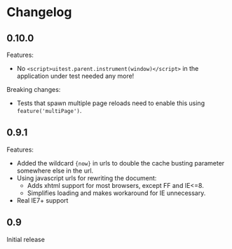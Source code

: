 Changelog
=====================

0.10.0
------
Features:

* No `<script>uitest.parent.instrument(window)</script>` in the application under test needed any more!

Breaking changes:

* Tests that spawn multiple page reloads need to enable this using `feature('multiPage')`.

0.9.1
------
Features:

* Added the wildcard `{now}` in urls to double the cache busting parameter somewhere else in the url.
* Using javascript urls for rewriting the document:
    - Adds xhtml support for most browsers, except FF and IE<=8.
    - Simplifies loading and makes workaround for IE unnecessary.
* Real IE7+ support


0.9
-------------
Initial release